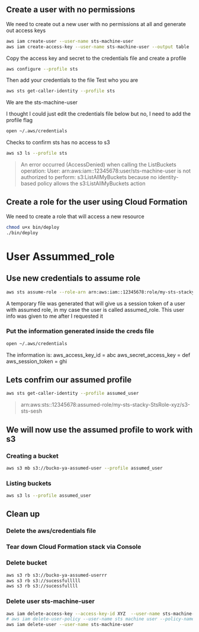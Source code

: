## Create a user with no permissions
We need to create out a new user with no permissions at all and generate out access keys
```sh
aws iam create-user --user-name sts-machine-user
aws iam create-access-key --user-name sts-machine-user --output table
```
Copy the access key and secret to the credentials file and create a profile
```sh
aws configure --profile sts
```
Then add your credentials to the file
Test who you are 
```sh
aws sts get-caller-identity --profile sts
```
We are the sts-machine-user

I thought I could just edit the credentials file below but no, I need to add the profile flag
```sh
open ~/.aws/credentials
```
Checks to confirm sts has no access to s3
```sh
aws s3 ls --profile sts 
```
 > An error occurred (AccessDenied) when calling the ListBuckets operation: User: arn:aws:iam::12345678:user/sts-machine-user is not authorized to perform: s3:ListAllMyBuckets because no identity-based policy allows the s3:ListAllMyBuckets action 

## Create a role for the user using Cloud Formation
We need to create a role that will access a new resource
```sh
chmod u+x bin/deploy
./bin/deploy
```
# User Assummed_role
## Use new credentials to assume role 
```sh
aws sts assume-role --role-arn arn:aws:iam::12345678:role/my-sts-stacky-xyz --role-session-name s3-sts-sesh --profile sts
```
A temporary file was generated that will give us a session token of a user with assumed role, in my case the user is called assumed_role. This user info was given to me after I requested it
### Put the information generated inside the creds file 
```sh
open ~/.aws/credentials
```
The information is:
aws_access_key_id = abc
aws_secret_access_key = def
aws_session_token = ghi

## Lets confrim our assumed profile
```sh
aws sts get-caller-identity --profile assumed_user
```
 > arn:aws:sts::12345678:assumed-role/my-sts-stacky-StsRole-xyz/s3-sts-sesh

 ## We will now use the assumed profile to work with s3
 ### Creating a bucket
 ```sh
 aws s3 mb s3://bucko-ya-assumed-user --profile assumed_user
 ```
 ### Listing buckets
 ```sh
 aws s3 ls --profile assumed_user
 ```
 ## Clean up
 ### Delete the aws/credentials file
 ### Tear down Cloud Formation stack via Console
 ### Delete bucket
 ```sh
 aws s3 rb s3://bucko-ya-assumed-userrr
 aws s3 rb s3://sucessfulllll
 aws s3 rb s3://sucessfullll
 ```
### Delete user sts-machine-user
```sh
aws iam delete-access-key --access-key-id XYZ  --user-name sts-machine-user
# aws iam delete-user-policy --user-name sts machine user --policy-name Assumepolicy 
aws iam delete-user --user-name sts-machine-user
```


